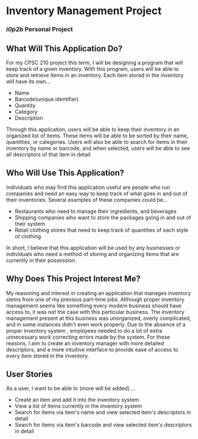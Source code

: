 # **Inventory Management Project**

### *i0p2b* Personal Project

## **What Will This Application Do?**

For my CPSC 210 project this term, I will be designing a program that will keep track of a given
inventory. With this program, users will be able to store and retrieve items in an inventory. Each item stored in
the inventory will have its own...
  
  - Name
  - Barcode(unique identifier)
  - Quantity
  - Category
  - Description
  
Through this application, users will be able to keep their inventory in an organized list of items. These items
will be able to be sorted by their name, quantities, or categories. Users will also be able to search
for items in their inventory by name or barcode, and when selected, users will be able to see all descriptors of
that item in detail.

## **Who Will Use This Application?**

Individuals who may find this application useful are people who run companies and need an easy way to keep track of what
goes in and out of their inventories. Several examples of these companies could be...
 
  - Restaurants who need to manage their ingredients, and beverages
  - Shipping companies who want to store the packages going in and out of their system
  - Retail clothing stores that need to keep track of quantities of each style of clothing

In short, I believe that this application will be used by any businesses or individuals who need a method of storing and
organizing items that are currently in their possession.

## **Why Does This Project Interest Me?**

My reasoning and interest in creating an application that manages inventory stems from one of my previous part-time
jobs. Although proper inventory management seems like something every modern business should have access to, it was not
the case with this particular business. The inventory management present at this business was unorganized, overly
complicated, and in some instances didn't even work properly. Due to the absence of a proper inventory system
, employees needed to do a lot of extra unnecessary work correcting errors made by the system. For these reasons, I
aim to create an inventory manager with more detailed descriptors, and a more intuitive interface to provide ease of
access to every item stored in the inventory.


## **User Stories**

As a user, I want to be able to (more will be added) ...

  - Create an item and add it into the inventory system
  - View a list of items currently in the inventory system
  - Search for items via item's name and view selected item's descriptors in detail
  - Search for items via item's barcode and view selected item's descriptors in detail
  